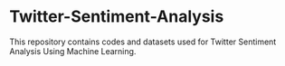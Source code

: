 # Twitter-Sentiment-Analysis
This repository contains codes and datasets used for Twitter Sentiment Analysis Using Machine Learning.
